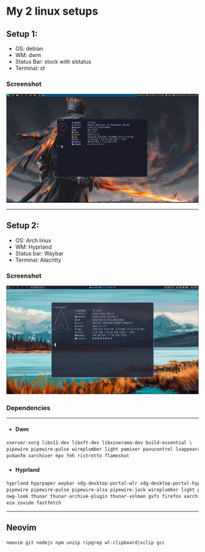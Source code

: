 # My 2 linux setups
## Setup 1:
- OS: debian
- WM: dwm
- Status Bar: stock with slstatus
- Terminal: st

### Screenshot
![Screenshot1](./screenshots/dwm.png)

---
## Setup 2:
- OS: Arch linux
- WM: Hyprland
- Status bar: Waybar
- Terminal: Alacritty

### Screenshot
![Screenshot2](./screenshots/desktop.png)

### Dependencies
---
- #### Dwm
```bash
xserver-xorg libx11-dev libxft-dev libxinerama-dev build-essential \
pipewire pipewire-pulse wireplumber light pamixer pavucontrol lxappearance \
pcmanfm xarchiver mpv feh ristretto flameshot
```

- #### Hyprland
```bash
hyprland hyprpaper waybar xdg-desktop-portal-wlr xdg-desktop-portal-hyprland xdg-desktop-portal-gtk \
pipewire pipewire-pulse pipewire-alsa pipewire-jack wireplumber light pamixer bluez blueman pavucontrol \
nwg-look thunar thunar-archive-plugin thunar-volman gvfs firefox xarchiver eog vlc wofi wezterm \
eza zoxide fastfetch
```
---
## Neovim
```bash
neovim git nodejs npm unzip ripgrep wl-clipboard|xclip gcc
```
